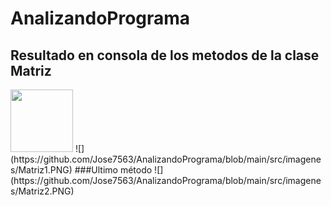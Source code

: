 # AnalizandoPrograma
## Resultado en consola de los metodos de la clase Matriz
<img src="/imagenes/Matriz1.PNG" width="100" height="100"> 
![](https://github.com/Jose7563/AnalizandoPrograma/blob/main/src/imagenes/Matriz1.PNG)
###Ultimo método
![](https://github.com/Jose7563/AnalizandoPrograma/blob/main/src/imagenes/Matriz2.PNG)

